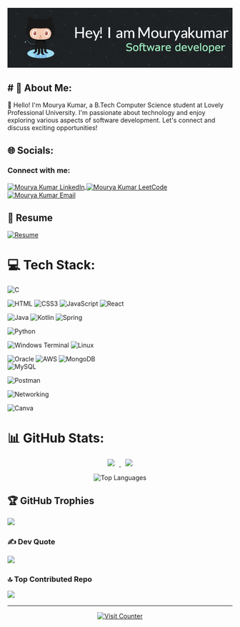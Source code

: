![Header](https://github.com/mouryagutha/mouryagutha/blob/main/github-header-image.png)
<h2># 💫 About Me:</h2>
👋 Hello! I'm Mourya Kumar, a B.Tech Computer Science student at Lovely Professional University. I'm passionate about technology and enjoy exploring various aspects of software development. Let's connect and discuss exciting opportunities!

## 🌐 Socials:
<h3 align="left">Connect with me:</h3>
<p align="left">
  <a href="https://www.linkedin.com/in/mourya-kumar/" target="_blank">
    <img align="center" src="https://raw.githubusercontent.com/rahuldkjain/github-profile-readme-generator/master/src/images/icons/Social/linked-in-alt.svg" alt="Mourya Kumar LinkedIn" height="30" width="40" />
  </a>
  <a href="https://leetcode.com/u/kmouryap/" target="_blank">
    <img align="center" src="https://raw.githubusercontent.com/rahuldkjain/github-profile-readme-generator/master/src/images/icons/Social/leet-code.svg" alt="Mourya Kumar LeetCode" height="30" width="40" />
  </a> 
   <a href="mailto:your-email@example.com" target="_blank">
    <img align="center" src="https://img.icons8.com/color/48/000000/gmail.png" alt="Mourya Kumar Email" height="30" width="40" />
  </a>
</p>



## 📄 Resume
[![Resume](https://img.shields.io/badge/View%20My-Resume-blue?style=for-the-badge)](https://mouryagutha.github.io/resume/)


# 💻 Tech Stack:
![C](https://img.shields.io/badge/c-%2300599C.svg?style=for-the-badge&logo=c&logoColor=white) 

![HTML](https://img.shields.io/badge/HTML-239120?style=for-the-badge&logo=html5&logoColor=white) 
![CSS3](https://img.shields.io/badge/css3-%231572B6.svg?style=for-the-badge&logo=css3&logoColor=white)  ![JavaScript](https://img.shields.io/badge/javascript-%23323330.svg?style=for-the-badge&logo=javascript&logoColor=%23F7DF1E) ![React](https://img.shields.io/badge/React-61DAFB?style=for-the-badge&logo=react&logoColor=white) 

![Java](https://img.shields.io/badge/java-%23ED8B00.svg?style=for-the-badge&logo=openjdk&logoColor=white) ![Kotlin](https://img.shields.io/badge/kotlin-%237F52FF.svg?style=for-the-badge&logo=kotlin&logoColor=white) ![Spring](https://img.shields.io/badge/spring-%236DB33F.svg?style=for-the-badge&logo=spring&logoColor=white) 

![Python](https://img.shields.io/badge/python-3670A0?style=for-the-badge&logo=python&logoColor=ffdd54) 

![Windows Terminal](https://img.shields.io/badge/Windows%20Terminal-%234D4D4D.svg?style=for-the-badge&logo=windows-terminal&logoColor=white) ![Linux](https://img.shields.io/badge/Linux-FCC624?style=for-the-badge&logo=linux&logoColor=black)


![Oracle](https://img.shields.io/badge/Oracle-F80000?style=for-the-badge&logo=oracle&logoColor=white) ![AWS](https://img.shields.io/badge/AWS-%23FF9900.svg?style=for-the-badge&logo=amazon-aws&logoColor=white) ![MongoDB](https://img.shields.io/badge/MongoDB-%234ea94b.svg?style=for-the-badge&logo=mongodb&logoColor=white)  
![MySQL](https://img.shields.io/badge/mysql-%2300000f.svg?style=for-the-badge&logo=mysql&logoColor=white) 

![Postman](https://img.shields.io/badge/Postman-FF6C37?style=for-the-badge&logo=postman&logoColor=white)  

![Networking](https://img.shields.io/badge/Networking-007396?style=for-the-badge&logo=cisco&logoColor=white)

![Canva](https://img.shields.io/badge/Canva-%2300C4CC.svg?style=for-the-badge&logo=Canva&logoColor=white) 

# 📊 GitHub Stats:
<p align="center">
  <a href="https://github.com/mouryagutha/">
    <img width="45%" hspace="10" src="https://github-readme-stats.vercel.app/api?username=mouryagutha&show_icons=true&theme=dark&hide_border=true" />
    <img width="48%" hspace="10" src="https://github-readme-streak-stats.herokuapp.com/?user=mouryagutha&theme=dark&hide_border=true" />
  </a>
</p>

<p align="center">
  <img src="https://github-readme-stats.vercel.app/api/top-langs/?username=mouryagutha&theme=dark&hide_border=false&include_all_commits=true&count_private=false&layout=compact" alt="Top Languages">
</p>

## 🏆 GitHub Trophies
![](https://github-profile-trophy.vercel.app/?username=mouryagutha&theme=radical&no-frame=false&no-bg=true&margin-w=4)

### ✍️ Dev Quote
![](https://quotes-github-readme.vercel.app/api?type=horizontal&theme=radical)

### 🔝 Top Contributed Repo
![](https://github-contributor-stats.vercel.app/api?username=mouryagutha&limit=5&theme=dark&combine_all_yearly_contributions=true)




---

<p align="center">
  <a href="https://visitcount.itsvg.in">
    <img src="https://visitcount.itsvg.in/api?id=mouryagutha&icon=0&color=0" alt="Visit Counter">
  </a>
</p>
<!-- Proudly created with GPRM ( https://gprm.itsvg.in ) -->
